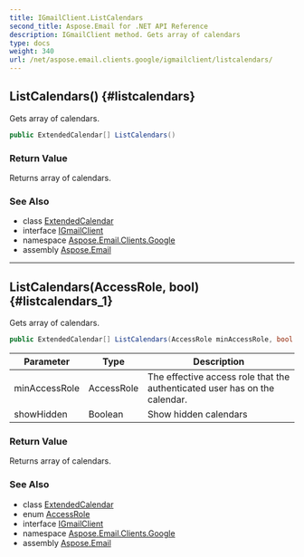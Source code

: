 ```yaml
---
title: IGmailClient.ListCalendars
second_title: Aspose.Email for .NET API Reference
description: IGmailClient method. Gets array of calendars
type: docs
weight: 340
url: /net/aspose.email.clients.google/igmailclient/listcalendars/
---
```

## ListCalendars() {#listcalendars}

Gets array of calendars.

```csharp
public ExtendedCalendar[] ListCalendars()
```

### Return Value

Returns array of calendars.

### See Also

* class [ExtendedCalendar](../../extendedcalendar/)
* interface [IGmailClient](../)
* namespace [Aspose.Email.Clients.Google](../../igmailclient/)
* assembly [Aspose.Email](../../../)

---

## ListCalendars(AccessRole, bool) {#listcalendars_1}

Gets array of calendars.

```csharp
public ExtendedCalendar[] ListCalendars(AccessRole minAccessRole, bool showHidden)
```

| Parameter | Type | Description |
| --- | --- | --- |
| minAccessRole | AccessRole | The effective access role that the authenticated user has on the calendar. |
| showHidden | Boolean | Show hidden calendars |

### Return Value

Returns array of calendars.

### See Also

* class [ExtendedCalendar](../../extendedcalendar/)
* enum [AccessRole](../../accessrole/)
* interface [IGmailClient](../)
* namespace [Aspose.Email.Clients.Google](../../igmailclient/)
* assembly [Aspose.Email](../../../)


